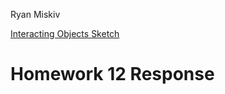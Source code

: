 Ryan Miskiv

[Interacting Objects Sketch](https://ryanmiskiv.github.io/120-work/hw-12/)

# Homework 12 Response
